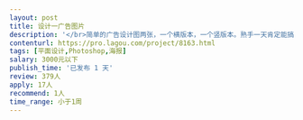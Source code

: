 ```yaml
---                
layout: post       
title: 设计一广告图片           
description: '</br>简单的广告设计图两张，一个横版本，一个竖版本。熟手一天肯定能搞定吧。300元</br>'     
contenturl: https://pro.lagou.com/project/8163.html      
tags: [平面设计,Photoshop,海报]            
salary: 3000元以下          
publish_time: '已发布 1 天'         
review: 379人                   
apply: 17人                   
recommend: 1人                   
time_range: 小于1周              
---                 
```

